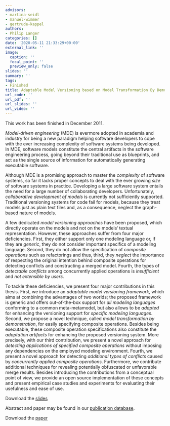 ```yaml
---
advisors:
- martina-seidl
- manuel-wimmer
- gertrude-kappel
authors:
- Philip Langer
categories: []
date: '2020-05-11 21:33:29+00:00'
external_link: ''
image:
  caption: ''
  focal_point: ''
  preview_only: false
slides: ''
summary: ''
tags:
- Finished
title: Adaptable Model Versioning based on Model Transformation By Demonstration
url_code: ''
url_pdf: ''
url_slides: ''
url_video: ''
---
```


This work has been finished in December 2011.

_Model-driven engineering_ (MDE) is evermore adopted in academia and industry for being a new paradigm helping software developers to cope with the ever increasing complexity of software systems being developed. In MDE, software models constitute the central artifacts in the software engineering process, going beyond their traditional use as blueprints, and act as the single source of information for automatically generating executable software.

Although MDE is a promising approach to master the _complexity_ of software systems, so far it lacks proper concepts to deal with the ever growing _size_ of software systems in practice. Developing a large software system entails the need for a large number of collaborating developers. Unfortunately, _collaborative development of models_ is currently not sufficiently supported. Traditional versioning systems for code fail for models, because they treat models just as plain text files and, as a consequence, neglect the graph-based nature of models.

A few dedicated _model versioning approaches_ have been proposed, which directly operate on the models and not on the models‘ textual representation. However, these approaches suffer from four major deficiencies. First, they either support only one modeling language or, if they are _generic_, they do not consider important specifics of a modeling language. Second, they do not allow the specification of _composite operations_ such as refactorings and thus, third, they _neglect_ the importance of respecting the original intention behind composite operations for detecting conflicts and constructing a merged model. Fourth, the types of _detectable conflicts_ among concurrently applied operations is _insufficient_ and _not extensible by users_.

To tackle these deficiencies, we present four major contributions in this thesis. First, we introduce an _adaptable model versioning framework_, which aims at combining the advantages of two worlds; the proposed framework is generic and offers out-of-the-box support for _all modeling languages_ conforming to a common meta-metamodel, but also allows to be _adapted_ for enhancing the versioning support for _specific modeling languages_. Second, we propose a novel technique, called _model transformation by demonstration_, for easily specifying composite operations. Besides being executable, these composite operation specifications also constitute the _adaptation artifacts_ for enhancing the proposed versioning system. More precisely, with our third contribution, we present a novel approach for _detecting applications of specified composite operations_ without imposing any dependencies on the employed modeling environment. Fourth, we present a novel approach for detecting _additional types of conflicts_ caused by _concurrently applied composite operations_. Furthermore, we contribute additional techniques for revealing potentially obfuscated or unfavorable merge results. Besides introducing the contributions from a conceptual point of view, we provide an open source implementation of these concepts and present empirical case studies and experiments for evaluating their usefulness and ease of use.

Download the [slides](http://www.slideshare.net/PhilipLanger/adaptable-model-versioning-using "Slides on Slideshare")

Abstract and paper may be found in our <a class="external" href="http://publik.tuwien.ac.at/showentry.php?ID=203931&amp;lang=2">publication database</a>.

 Download the [paper](https://www.big.tuwien.ac.at/app/uploads/2016/10/Langer_P.pdf)